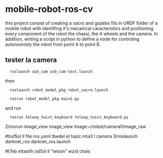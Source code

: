 # mobile-robot-ros-cv
this project consist of creating a xacro and gazebo fils in URDF folder of a mobile robot with identifing it's mecanical caracteristics and positioning every component of the robot the chassi, the 4 wheels and the camera. In addition, writing a script in python to define a node for controling autonomosly the robot from point A to point B.
## tester la camera  

      roslaunch usb_cam usb_cam-test.launch

then 
  
      roslaunch robot_model_pkg robot_xacro.launch  
      
      rosrun robot_model_pkg main2.py  
and run  

      rosrun teleop_twist_keyboard teleop_twist_keyboard.py

2/rosrun image_view image_view image:=/robot/camera1/image_raw

#tod5ol ll file ros.yaml tbedel el topic mta3 l camera
3/roslaunch darknet_ros darknet_ros.launch

#t7eb ettastih od5ol ll "ielson" wzid chais
